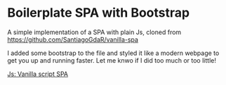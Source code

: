 # Boilerplate SPA with Bootstrap
A simple implementation of a SPA with plain Js, cloned from https://github.com/SantiagoGdaR/vanilla-spa

I added some bootstrap to the file and styled it like a modern webpage to get you up and running faster.  Let me knwo if I did too much or too little!

[Js: Vanilla script SPA](https://medium.com/frontend-fun/js-vanilla-script-spa-1b29b43ea475)